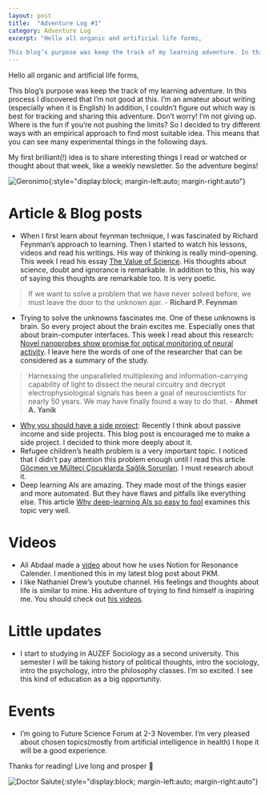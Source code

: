 ```yaml
---
layout: post
title:  "Adventure Log #1"
category: Adventure Log
excerpt: "Hello all organic and artificial life forms,

This blog’s purpose was keep the track of my learning adventure. In this process I discovered that I’m not good at this. I’m an amateur about writing (especially when it is English) "
---
```


Hello all organic and artificial life forms,

This blog’s purpose was keep the track of my learning adventure. In this process I discovered that I’m not good at this. I’m an amateur about writing (especially when it is English) In addition, I couldn’t figure out which way is best for tracking and sharing this adventure. Don’t worry! I’m not giving up. Where is the fun if you’re not pushing the limits? So I decided to try different ways with an empirical approach to find most suitable idea. This means that you can see many experimental things in the following days.

My first brilliant(!) idea is to share interesting things I read or watched or thought about that week, like a weekly newsletter. So the adventure begins!

![Geronimo](/aechsparacosm/assets/geronimo.gif){:style="display:block; margin-left:auto; margin-right:auto"}

# Article & Blog posts

* When I first learn about feynman technique, I was fascinated by Richard Feynman’s approach to learning. Then I started to watch his lessons, videos and read his writings. His way of thinking is really mind-opening. This week I read his essay [The Value of Science](https://fermatslibrary.com/s/the-value-of-science). His thoughts about science, doubt and ignorance is remarkable. In addition to this, his way of saying this thoughts are remarkable too. It is very poetic.
> If we want to solve a problem that we have never solved before, we must leave the door to the unknown ajar. - **Richard P. Feynman**
* Trying to solve the unknowns fascinates me. One of these unknowns is brain. So every project about the brain excites me. Especially ones that about brain-computer interfaces. This week I read about this research: [Novel nanoprobes show promise for optical monitoring of neural activity](https://www.sciencedaily.com/releases/2019/10/191018181041.htm). I leave here the words of one of the researcher that can be considered as a summary of the study.
> Harnessing the unparalleled multiplexing and information-carrying capability of light to dissect the neural circuitry and decrypt electrophysiological signals has been a goal of neuroscientists for nearly 50 years. We may have finally found a way to do that. - **Ahmet A. Yanik**
* [Why you should have a side project](https://erickhun.com/posts/why-you-should-have-a-side-project/): Recently I think about passive income and side projects. This blog post is encouraged me to make a side project. I decided to think more deeply about it.
* Refugee children’s health problem is a very important topic. I noticed that I didn’t pay attention this problem enough until I read this article [Göçmen ve Mülteci Çocuklarda Sağlık Sorunları](https://insamer.com/tr/gocmen-ve-multeci-cocuklarda-saglik-sorunlari_2424.html). I must research about it.
* Deep learning AIs are amazing. They made most of the things easier and more automated. But they have flaws and pitfalls like everything else. This article [Why deep-learning AIs so easy to fool](https://www.nature.com/articles/d41586-019-03013-5) examines this topic very well.

# Videos

* Ali Abdaal made a [video](https://www.youtube.com/watch?v=lKYBB-Uw1IM) about how he uses Notion for Resonance Calender. I mentioned this in my latest blog post about PKM. 
* I like Nathaniel Drew’s youtube channel. His feelings and thoughts about life is similar to mine. His adventure of trying to find himself is inspiring me. You should check out [his videos](https://www.youtube.com/channel/UCrdWRLq10OHuy7HmSckV3Vg).

# Little updates

* I start to studying in AUZEF Sociology as a second university. This semester I will be taking history of political thoughts, intro the sociology, intro the psychology, intro the philosophy classes. I’m so excited. I see this kind of education as a big opportunity.

# Events

* I’m going to Future Science Forum at 2-3 November. I’m very pleased about chosen topics(mostly from artificial intelligence in health) I hope it will be a good experience. 

Thanks for reading! Live long and prosper 🖖

![Doctor Salute](/aechsparacosm/assets/doctor_salute.gif){:style="display:block; margin-left:auto; margin-right:auto"}